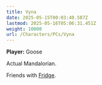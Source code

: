```yaml
---
title: Vyna
date: 2025-05-15T00:03:40.587Z
lastmod: 2025-05-16T05:06:31.451Z
weight: 10000
url: /Characters/PCs/Vyna
---
```

**Player:** Goose

Actual Mandalorian.

Friends with [Fridge](../Fridge).
